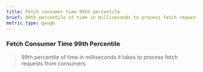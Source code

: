 ```yaml
---
title: Fetch consumer time 99th percentile
brief: 99th percentile of time in milliseconds to process fetch requests from consumers
metric_type: gauge
---
```

### Fetch Consumer Time 99th Percentile

> 99th percentile of time in milliseconds it takes to process fetch requests from consumers.
